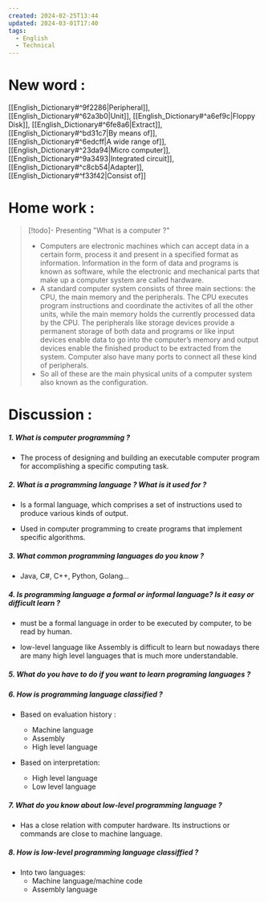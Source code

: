 ```yaml
---
created: 2024-02-25T13:44
updated: 2024-03-01T17:40
tags:
  - English
  - Technical
---
```

# New word :
[[English_Dictionary#^9f2286|Peripheral]], [[English_Dictionary#^62a3b0|Unit]], [[English_Dictionary#^a6ef9c|Floppy Disk]], [[English_Dictionary#^6fe8a6|Extract]], [[English_Dictionary#^bd31c7|By means of]], [[English_Dictionary#^6edcff|A wide range of]], [[English_Dictionary#^23da94|Micro computer]], [[English_Dictionary#^9a3493|Integrated circuit]], [[English_Dictionary#^c8cb54|Adapter]], [[English_Dictionary#^f33f42|Consist of]]
# Home work :
>[!todo]- Presenting "What is a computer ?"
>- Computers are electronic machines which can accept data in a certain form, process it and present in a specified format as information. Information in the form of data and programs is known as software, while the electronic and mechanical parts that make up a computer system are called hardware.
>- A standard computer system consists of three main sections: the CPU, the main memory and the peripherals. The CPU executes program instructions and coordinate the activites of all the other units, while the main memory holds the currently processed data by the CPU. The peripherals like storage devices provide a permanent storage of both data and programs or like input devices enable data to go into the computer’s memory and output devices enable the finished product to be extracted from the system. Computer also have many ports to connect all these kind of peripherals.
>- So all of these are the main physical units of a computer system also known as the configuration.
# Discussion :
##### 1. What is computer programming ?
- The process of designing and building an executable computer program for accomplishing a specific computing task.
##### 2. What is a programming language ? What is it used for ?
- Is a formal language, which comprises a set of instructions used to produce various kinds of output.

- Used in computer programming to create programs that implement specific algorithms.
##### 3. What common programming languages do you know ?
- Java, C#, C++, Python, Golang…
##### 4. Is programming language a formal or informal language? Is it easy or difficult learn ?
- must be a formal language in order to be executed by computer, to be read by human.

- low-level language like Assembly is difficult to learn but nowadays there are many high level languages that is much more understandable.
##### 5. What do you have to do if you want to learn programing languages ?
##### 6. How is programming language classified ?
- Based on evaluation history :
	+ Machine language
	+ Assembly
	+ High level language

- Based on interpretation:
	+ High level language
	+ Low level language
##### 7. What do you know about low-level programming language ?
- Has a close relation with computer hardware. Its instructions or commands are close to machine language.
##### 8. How is low-level programming language classiffied ?
- Into two languages:
	- Machine language/machine code
	- Assembly language

